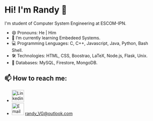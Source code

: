 # Hi! I'm Randy 👋

I'm student of Computer System Engineering at ESCOM-IPN.

- 😄 Pronouns: He | Him
- 🌱 I’m currently learning Embedeed Systems.
- 💻 Programming Lenguages: C, C++, Javascript, Java, Python, Bash Shell.
- 🛠️ Technologies: HTML, CSS, Boostrao, LaTeX, Node.js, Flask, Unix.
- 📘 Databases: MySQL, Firestore, MongoDB.

## 📫 How to reach me:

- <a href="https://www.linkedin.com/in/randy-villanueva-guzmán-39b4661b9"> <img alt="Linkedin" width="40px" src="https://img.icons8.com/color/48/000000/linkedin.png" /> </a>
- <img alt="Email" width="40px" src="https://img.icons8.com/fluent/48/000000/email-open.png"/> randy_VG@outlook.com

<!--
**RandyViG/RandyViG** is a ✨ _special_ ✨ repository because its `README.md` (this file) appears on your GitHub profile.

Here are some ideas to get you started:

- 🔭 I’m currently working on ...
- 🌱 I’m currently learning ...
- 👯 I’m looking to collaborate on ...
- 🤔 I’m looking for help with ...
- 💬 Ask me about ...
- 📫 How to reach me: ...

- ⚡ Fun fact: ...
-->
